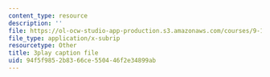 ```yaml
---
content_type: resource
description: ''
file: https://ol-ocw-studio-app-production.s3.amazonaws.com/courses/9-14-brain-structure-and-its-origins-spring-2014/94f5f9852b8366ce550446f2e34899ab_555140.srt
file_type: application/x-subrip
resourcetype: Other
title: 3play caption file
uid: 94f5f985-2b83-66ce-5504-46f2e34899ab
---
```

